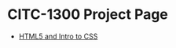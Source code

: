 # CITC-1300 Project Page 

<ul>
    <li><a href="html5_intro_to_css" target="_blank">HTML5 and Intro to CSS</a></li>

</ul>